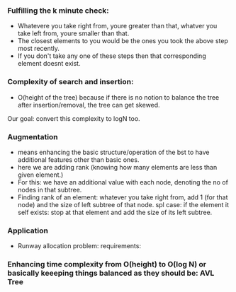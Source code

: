 ### Fulfilling the k minute check:
- Whatevere you take right from, youre greater than that, whatver you take left from, youre smaller than that.
- The closest elements to you would be the ones you took the above step most recently.
- If you don't take any one of these steps then that corresponding element doesnt exist.

### Complexity of search and insertion:
- O(height of the tree) because if there is no notion to balance the tree after insertion/removal, the tree can get skewed.

Our goal: convert this complexity to logN too.

### Augmentation
- means enhancing the basic structure/operation of the bst to have additional features other than basic ones.
- here we are adding rank (knowing how many elements are less than given element.)
- For this: we have an additional value with each node, denoting the no of nodes in that subtree.   
- Finding rank of an element: whatever you take right from, add 1 (for that node) and the size of left subtree of that node.
    spl case: if the element it self exists: stop at that element and add the size of its left subtree.
### Application
- Runway allocation problem: requirements:

### Enhancing time complexity from O(height) to O(log N) or basically keeeping things balanced as they should be: AVL Tree
